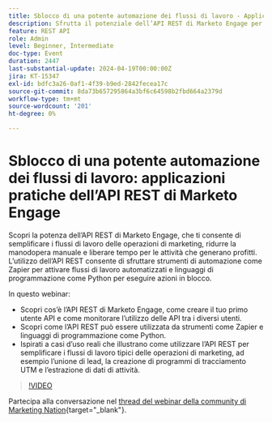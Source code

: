 ```yaml
---
title: Sblocco di una potente automazione dei flussi di lavoro - Applicazioni pratiche dell’API REST di Marketo Engage
description: Sfrutta il potenziale dell’API REST di Marketo Engage per automatizzare i flussi di lavoro di marketing, integrare strumenti come Zapier, sfruttare Python per azioni in blocco e semplificare attività come l’unione di lead, il tracciamento UTM e l’estrazione dei dati di attività.
feature: REST API
role: Admin
level: Beginner, Intermediate
doc-type: Event
duration: 2447
last-substantial-update: 2024-04-19T00:00:00Z
jira: KT-15347
exl-id: bdfc3a26-0af1-4f39-b9ed-2842fecea17c
source-git-commit: 8da73b657295864a3bf6c64598b2fbd664a2379d
workflow-type: tm+mt
source-wordcount: '201'
ht-degree: 0%

---
```


# Sblocco di una potente automazione dei flussi di lavoro: applicazioni pratiche dell’API REST di Marketo Engage

Scopri la potenza dell’API REST di Marketo Engage, che ti consente di semplificare i flussi di lavoro delle operazioni di marketing, ridurre la manodopera manuale e liberare tempo per le attività che generano profitti. L’utilizzo dell’API REST consente di sfruttare strumenti di automazione come Zapier per attivare flussi di lavoro automatizzati e linguaggi di programmazione come Python per eseguire azioni in blocco.

In questo webinar:

- Scopri cos’è l’API REST di Marketo Engage, come creare il tuo primo utente API e come monitorare l’utilizzo delle API tra i diversi utenti.
- Scopri come l’API REST può essere utilizzata da strumenti come Zapier e linguaggi di programmazione come Python.
- Ispirati a casi d’uso reali che illustrano come utilizzare l’API REST per semplificare i flussi di lavoro tipici delle operazioni di marketing, ad esempio l’unione di lead, la creazione di programmi di tracciamento UTM e l’estrazione di dati di attività.

>[!VIDEO](https://video.tv.adobe.com/v/3428435/?learn=on)


Partecipa alla conversazione nel [thread del webinar della community di Marketing Nation](https://nation.marketo.com/t5/product-discussions/webinar-april-17th-8am-pst-unlocking-powerful-workflow/td-p/346330){target="_blank"}.

